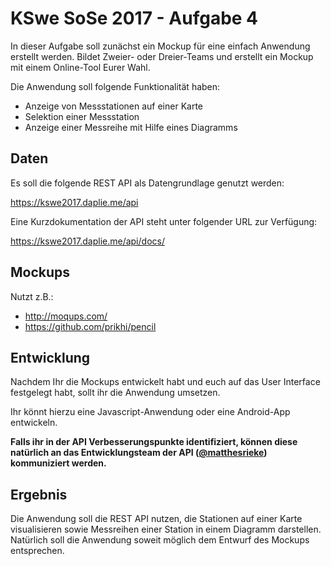 # KSwe SoSe 2017 - Aufgabe 4

In dieser Aufgabe soll zunächst ein Mockup für eine einfach Anwendung erstellt
werden. Bildet Zweier- oder Dreier-Teams und erstellt ein Mockup mit einem
Online-Tool Eurer Wahl.

Die Anwendung soll folgende Funktionalität haben:

* Anzeige von Messstationen auf einer Karte
* Selektion einer Messstation
* Anzeige einer Messreihe mit Hilfe eines Diagramms

## Daten

Es soll die folgende REST API als Datengrundlage genutzt werden:

https://kswe2017.daplie.me/api

Eine Kurzdokumentation der API steht unter folgender URL zur Verfügung:

https://kswe2017.daplie.me/api/docs/

## Mockups

Nutzt z.B.:

* http://moqups.com/
* https://github.com/prikhi/pencil


## Entwicklung

Nachdem Ihr die Mockups entwickelt habt und euch auf das User Interface festgelegt
habt, sollt ihr die Anwendung umsetzen.

Ihr könnt hierzu eine Javascript-Anwendung oder eine Android-App entwickeln.

**Falls ihr in der API Verbesserungspunkte identifiziert, können diese natürlich
an das Entwicklungsteam der API ([@matthesrieke](http://github.com/matthesrieke/)) kommuniziert werden.**

## Ergebnis

Die Anwendung soll die REST API nutzen, die Stationen auf einer Karte
visualisieren sowie Messreihen einer Station in einem Diagramm darstellen. Natürlich
soll die Anwendung soweit möglich dem Entwurf des Mockups entsprechen.
